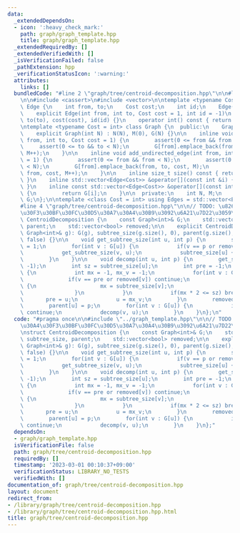 ```yaml
---
data:
  _extendedDependsOn:
  - icon: ':heavy_check_mark:'
    path: graph/graph_template.hpp
    title: graph/graph_template.hpp
  _extendedRequiredBy: []
  _extendedVerifiedWith: []
  _isVerificationFailed: false
  _pathExtension: hpp
  _verificationStatusIcon: ':warning:'
  attributes:
    links: []
  bundledCode: "#line 2 \"graph/tree/centroid-decomposition.hpp\"\n\n#line 2 \"graph/graph_template.hpp\"\
    \n\n#include <cassert>\n#include <vector>\n\ntemplate <typename Cost = int> struct\
    \ Edge {\n    int from, to;\n    Cost cost;\n    int id;\n    Edge() = default;\n\
    \    explicit Edge(int from, int to, Cost cost = 1, int id = -1)\n        : from(from),\
    \ to(to), cost(cost), id(id) {}\n    operator int() const { return to; }\n};\n\
    \ntemplate <typename Cost = int> class Graph {\n  public:\n    Graph() = default;\n\
    \    explicit Graph(int N) : N(N), M(0), G(N) {}\n\n    inline void add_directed_edge(int\
    \ from, int to, Cost cost = 1) {\n        assert(0 <= from && from < N);\n   \
    \     assert(0 <= to && to < N);\n        G[from].emplace_back(from, to, cost,\
    \ M++);\n    }\n\n    inline void add_undirected_edge(int from, int to, Cost cost\
    \ = 1) {\n        assert(0 <= from && from < N);\n        assert(0 <= to && to\
    \ < N);\n        G[from].emplace_back(from, to, cost, M);\n        G[to].emplace_back(to,\
    \ from, cost, M++);\n    }\n\n    inline size_t size() const { return G.size();\
    \ }\n    inline std::vector<Edge<Cost>> &operator[](const int &i) { return G[i];\
    \ }\n    inline const std::vector<Edge<Cost>> &operator[](const int &i) const\
    \ {\n        return G[i];\n    }\n\n  private:\n    int N, M;\n    std::vector<std::vector<Edge<Cost>>>\
    \ G;\n};\n\ntemplate <class Cost = int> using Edges = std::vector<Edge<Cost>>;\n\
    #line 4 \"graph/tree/centroid-decomposition.hpp\"\n\n// TODO: \u826F\u3044\u30A4\
    \u30F3\u30BF\u30FC\u30D5\u30A7\u30A4\u30B9\u3092\u6A21\u7D22\u3059\u308B\nstruct\
    \ CentroidDecomposition {\n    const Graph<int>& G;\n    std::vector<int> subtree_size,\
    \ parent;\n    std::vector<bool> removed;\n\n    explicit CentroidDecomposition(const\
    \ Graph<int>& g): G(g), subtree_size(g.size(), 0), parent(g.size(), -1), removed(g.size(),\
    \ false) {}\n\n    void get_subtree_size(int u, int p) {\n        subtree_size[u]\
    \ = 1;\n        for(int v : G[u]) {\n            if(v == p or removed[v]) continue;\n\
    \            get_subtree_size(v, u);\n            subtree_size[u] += subtree_size[v];\n\
    \        }\n    }\n\n    void decomp(int u, int p) {\n        get_subtree_size(u,\
    \ -1);\n        int sz = subtree_size[u];\n        int pre = -1;\n        while(1)\
    \ {\n            int mx = -1, mx_v = -1;\n            for(int v : G[u]) {\n  \
    \              if(v == pre or removed[v]) continue;\n                if(mx < subtree_size[v])\
    \ {\n                    mx = subtree_size[v];\n                    mx_v = v;\n\
    \                }\n            }\n            if(mx * 2 <= sz) break;\n     \
    \       pre = u;\n            u = mx_v;\n        }\n        removed[u] = true;\n\
    \        parent[u] = p;\n        for(int v : G[u]) {\n            if(removed[v])\
    \ continue;\n            decomp(v, u);\n        }\n    }\n};\n"
  code: "#pragma once\n\n#include \"../graph_template.hpp\"\n\n// TODO: \u826F\u3044\
    \u30A4\u30F3\u30BF\u30FC\u30D5\u30A7\u30A4\u30B9\u3092\u6A21\u7D22\u3059\u308B\
    \nstruct CentroidDecomposition {\n    const Graph<int>& G;\n    std::vector<int>\
    \ subtree_size, parent;\n    std::vector<bool> removed;\n\n    explicit CentroidDecomposition(const\
    \ Graph<int>& g): G(g), subtree_size(g.size(), 0), parent(g.size(), -1), removed(g.size(),\
    \ false) {}\n\n    void get_subtree_size(int u, int p) {\n        subtree_size[u]\
    \ = 1;\n        for(int v : G[u]) {\n            if(v == p or removed[v]) continue;\n\
    \            get_subtree_size(v, u);\n            subtree_size[u] += subtree_size[v];\n\
    \        }\n    }\n\n    void decomp(int u, int p) {\n        get_subtree_size(u,\
    \ -1);\n        int sz = subtree_size[u];\n        int pre = -1;\n        while(1)\
    \ {\n            int mx = -1, mx_v = -1;\n            for(int v : G[u]) {\n  \
    \              if(v == pre or removed[v]) continue;\n                if(mx < subtree_size[v])\
    \ {\n                    mx = subtree_size[v];\n                    mx_v = v;\n\
    \                }\n            }\n            if(mx * 2 <= sz) break;\n     \
    \       pre = u;\n            u = mx_v;\n        }\n        removed[u] = true;\n\
    \        parent[u] = p;\n        for(int v : G[u]) {\n            if(removed[v])\
    \ continue;\n            decomp(v, u);\n        }\n    }\n};"
  dependsOn:
  - graph/graph_template.hpp
  isVerificationFile: false
  path: graph/tree/centroid-decomposition.hpp
  requiredBy: []
  timestamp: '2023-03-01 00:10:37+09:00'
  verificationStatus: LIBRARY_NO_TESTS
  verifiedWith: []
documentation_of: graph/tree/centroid-decomposition.hpp
layout: document
redirect_from:
- /library/graph/tree/centroid-decomposition.hpp
- /library/graph/tree/centroid-decomposition.hpp.html
title: graph/tree/centroid-decomposition.hpp
---
```

